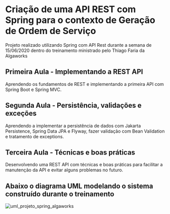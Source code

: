 #  Criação de uma API REST com Spring para o contexto de Geração de Ordem de Serviço

Projeto realizado utilizando Spring com API Rest durante a semana de 15/06/2020 dentro do treinamento ministrado pelo Thiago Faria da Algaworks

## Primeira Aula - Implementando a REST API
Aprendendo os fundamentos de REST e implementando a primeira API com Spring Boot e Spring MVC.
<br>
## Segunda Aula - Persistência, validações e exceções
Aprendendo a implementar a persistência de dados com Jakarta Persistence, Spring Data JPA e Flyway, fazer validação com Bean Validation e tratamento de exceptions.
<br>
## Terceira Aula - Técnicas e boas práticas
Desenvolvendo uma REST API com técnicas e boas práticas para facilitar a manutenção da API e evitar alguns problemas no futuro.
<br>
## Abaixo o diagrama UML modelando o sistema construído durante o treinamento
![uml_projeto_spring_algaworks](https://user-images.githubusercontent.com/27317860/84724614-fd51bb00-af5e-11ea-8fdf-e259a8e63ff4.png)


